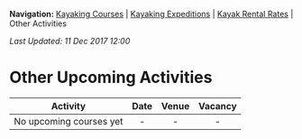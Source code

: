 **Navigation:** [Kayaking Courses](index) &#124; [Kayaking Expeditions](expedition) &#124; [Kayak Rental Rates](rental) &#124; Other Activities

_Last Updated: 11 Dec 2017 12:00_
# Other Upcoming Activities

Activity | Date | Venue | Vacancy
:---:|:---:|:---:|:---:
No upcoming courses yet|-|-|-

